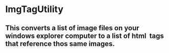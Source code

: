 # ImgTagUtility
## This converts a list of image files on your windows explorer computer to a list of html <IMG/> tags that reference thos same images.
